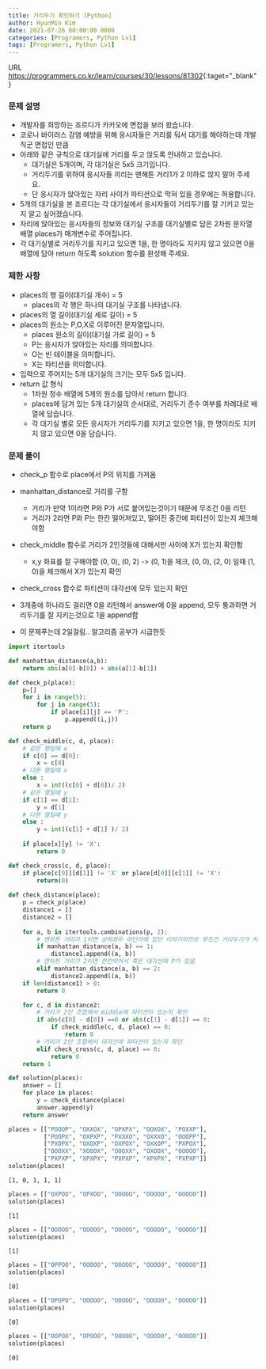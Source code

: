```yaml
---
title: 거리두기 확인하기 [Python]
author: HyunMin Kim
date: 2021-07-26 00:00:00 0000
categories: [Programers, Python Lv1]
tags: [Programers, Python Lv1]
---
```

URL <https://programmers.co.kr/learn/courses/30/lessons/81302>{:taget="_blank"}

### 문제 설명
- 개발자를 희망하는 죠르디가 카카오에 면접을 보러 왔습니다.
- 코로나 바이러스 감염 예방을 위해 응시자들은 거리를 둬서 대기를 해야하는데 개발 직군 면접인 만큼
- 아래와 같은 규칙으로 대기실에 거리를 두고 앉도록 안내하고 있습니다.
    - 대기실은 5개이며, 각 대기실은 5x5 크기입니다.
    - 거리두기를 위하여 응시자들 끼리는 맨해튼 거리1가 2 이하로 앉지 말아 주세요.
    - 단 응시자가 앉아있는 자리 사이가 파티션으로 막혀 있을 경우에는 허용합니다.
- 5개의 대기실을 본 죠르디는 각 대기실에서 응시자들이 거리두기를 잘 기키고 있는지 알고 싶어졌습니다. 
- 자리에 앉아있는 응시자들의 정보와 대기실 구조를 대기실별로 담은 2차원 문자열 배열 places가 매개변수로 주어집니다. 
- 각 대기실별로 거리두기를 지키고 있으면 1을, 한 명이라도 지키지 않고 있으면 0을 배열에 담아 return 하도록 solution 함수를 완성해 주세요.


    
### 제한 사항
- places의 행 길이(대기실 개수) = 5
    - places의 각 행은 하나의 대기실 구조를 나타냅니다.
- places의 열 길이(대기실 세로 길이) = 5
- places의 원소는 P,O,X로 이루어진 문자열입니다.
    - places 원소의 길이(대기실 가로 길이) = 5
    - P는 응시자가 앉아있는 자리를 의미합니다.
    - O는 빈 테이블을 의미합니다.
    - X는 파티션을 의미합니다.
- 입력으로 주어지는 5개 대기실의 크기는 모두 5x5 입니다.
- return 값 형식
    - 1차원 정수 배열에 5개의 원소를 담아서 return 합니다.
    - places에 담겨 있는 5개 대기실의 순서대로, 거리두기 준수 여부를 차례대로 배열에 담습니다.
    - 각 대기실 별로 모든 응시자가 거리두기를 지키고 있으면 1을, 한 명이라도 지키지 않고 있으면 0을 담습니다.
    
### 문제 풀이
- check_p 함수로 place에서 P의 위치를 가져옴
- manhattan_distance로 거리를 구함
    - 거리가 만약 1이라면 P와 P가 서로 붙어있는것이기 때문에 무조건 0을 리턴
    - 거리가 2라면 P와 P는 한칸 떨어져있고, 떨어진 중간에 파티션이 있는지 체크해야함
- check_middle 함수로 거리가 2인것들에 대해서만 사이에 X가 있는지 확인함
    - x,y 좌표를 잘 구해야함 (0, 0), (0, 2) -> (0, 1)을 체크, (0, 0), (2, 0) 일때 (1, 0)을 체크해서 X가 있는지 확인
- check_cross 함수로 파티션이 대각선에 모두 있는지 확인
- 3개중에 하나라도 걸리면 0을 리턴해서 answer에 0을 append, 모두 통과하면 거리두기를 잘 지키는것으로 1을 append함

- 이 문제푸는데 2일걸림.. 알고리즘 공부가 시급한듯


```python
import itertools

def manhattan_distance(a,b):
    return abs(a[0]-b[0]) + abs(a[1]-b[1])

def check_p(place):
    p=[]
    for i in range(5):
        for j in range(5):
            if place[i][j] == 'P':
                p.append((i,j))
    return p

def check_middle(c, d, place):
    # 같은 행일때 x
    if c[0] == d[0]:
        x = c[0]
    # 다른 행일때 x
    else :
        x = int((c[0] + d[0])/ 2)
    # 같은 열일때 y
    if c[1] == d[1]:
        y = d[1]
    # 다른 열일떄 y
    else :
        y = int((c[1] + d[1] )/ 2)
        
    if place[x][y] != 'X':
        return 0

def check_cross(c, d, place):
    if place[c[0]][d[1]] != 'X' or place[d[0]][c[1]] != 'X':
        return(0) 
    
def check_distance(place):
    p = check_p(place)
    distance1 = []
    distance2 = []
    
    for a, b in itertools.combinations(p, 2):
        # 맨하튼 거리가 1이면 상하좌우 어딘가에 있단 이야기이므로 무조건 거리두기가 지켜지지않음
        if manhattan_distance(a, b) == 1:
            distance1.append((a, b))
        # 맨하튼 거리가 2이면 한칸띄어서 혹은 대각선에 P가 있음
        elif manhattan_distance(a, b) == 2:
            distance2.append((a, b))
    if len(distance1) > 0:
        return 0

    for c, d in distance2:
        # 거리가 2인 조합에서 middle에 파티션이 있는지 확인
        if abs(c[0] - d[0]) ==0 or abs(c[1] - d[1]) == 0:
            if check_middle(c, d, place) == 0:
                return 0
        # 거리가 2인 조합에서 대각선에 파티션이 있는지 확인
        elif check_cross(c, d, place) == 0:
            return 0
    return 1

def solution(places):
    answer = []
    for place in places:
        y = check_distance(place)
        answer.append(y)
    return answer
```


```python
places = [["POOOP", "OXXOX", "OPXPX", "OOXOX", "POXXP"], 
          ["POOPX", "OXPXP", "PXXXO", "OXXXO", "OOOPP"], 
          ["PXOPX", "OXOXP", "OXPOX", "OXXOP", "PXPOX"], 
          ["OOOXX", "XOOOX", "OOOXX", "OXOOX", "OOOOO"], 
          ["PXPXP", "XPXPX", "PXPXP", "XPXPX", "PXPXP"]]
solution(places)
```




    [1, 0, 1, 1, 1]




```python
places = [["OXPOO", "OPXOO", "OOOOO", "OOOOO", "OOOOO"]]
solution(places)
```




    [1]




```python
places = [["OOOOO", "OOOOO", "OOOOO", "OOOOO", "OOOOO"]]
solution(places)
```




    [1]




```python
places = [["OPPOO", "OOOOO", "OOOOO", "OOOOO", "OOOOO"]]
solution(places)
```




    [0]




```python
places = [["OPOPO", "OOOOO", "OOOOO", "OOOOO", "OOOOO"]]
solution(places)
```




    [0]




```python
places = [["OOPOO", "OPOOO", "OOOOO", "OOOOO", "OOOOO"]]
solution(places)
```




    [0]


